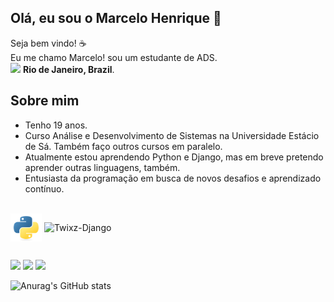 ## Olá, eu sou o Marcelo Henrique 👋

<p>Seja bem vindo! ☕</br>
Eu me chamo Marcelo! sou um estudante de ADS.<br>
<img src="https://cdn-icons-png.flaticon.com/256/3909/3909370.png" width="13"/> <b>Rio de Janeiro, Brazil</b>.
<br>

  ###
  ## Sobre mim
  - Tenho 19 anos.
  - Curso Análise e Desenvolvimento de Sistemas na Universidade Estácio de Sá. Também faço outros cursos em paralelo.
  - Atualmente estou aprendendo Python e Django, mas em breve pretendo aprender outras linguagens, também.
  - Entusiasta da programação em busca de novos desafios e aprendizado contínuo.

<div style="display: inline_block"><br>
  <img align="center" alt="Twixz-Python" height="45" width="50" src="https://raw.githubusercontent.com/devicons/devicon/master/icons/python/python-original.svg">
  <img align="center" alt="Twixz-Django" height="40" width="50" src="https://cdn.jsdelivr.net/gh/devicons/devicon/icons/django/django-plain.svg" />
</div>
  
  ##

<div> 
 <a href="https://discordapp.com/users/Twixz#0740" target="_blank"><img src="https://img.shields.io/badge/Discord-7289DA?style=for-the-badge&logo=discord&logoColor=white" target="_blank"></a> 
  <a href = "mailto:marceloamaraltw@gmail.com"><img src="https://img.shields.io/badge/-Gmail-%23333?style=for-the-badge&logo=gmail&logoColor=white" target="_blank"></a>
  <a href="https://www.linkedin.com/in/marcelo-henrique-amaral/" target="_blank"><img src="https://img.shields.io/badge/-LinkedIn-%230077B5?style=for-the-badge&logo=linkedin&logoColor=white" target="_blank"></a> 
</div>

![Anurag's GitHub stats](https://github-readme-stats.vercel.app/api?username=MarceloAmaral27&theme=tokyonight&show_icons=true)
